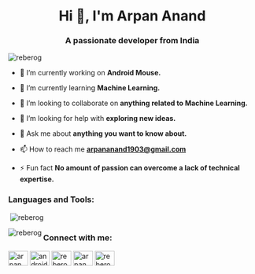 <h1 align="center">Hi 👋, I'm Arpan Anand</h1>
<h3 align="center">A passionate developer from India</h3>

<p align="left"> <img src="https://komarev.com/ghpvc/?username=reberog&label=Profile%20views&color=0e75b6&style=flat" alt="reberog" /> </p>

- 🔭 I’m currently working on **Android Mouse.**

- 🌱 I’m currently learning **Machine Learning.**

- 👯 I’m looking to collaborate on **anything related to Machine Learning.**

- 🤝 I’m looking for help with **exploring new ideas.**

- 💬 Ask me about **anything you want to know about.**

- 📫 How to reach me **arpananand1903@gmail.com**

- ⚡ Fun fact **No amount of passion can overcome a lack of technical expertise.**

<h3 align="left">Languages and Tools:</h3>
<!-- <p align="left"> <a href="https://www.cprogramming.com/" target="_blank"> <img src="https://devicons.github.io/devicon/devicon.git/icons/c/c-original.svg" alt="c" width="40" height="40"/> </a> <a href="https://www.w3schools.com/cpp/" target="_blank"> <img src="https://devicons.github.io/devicon/devicon.git/icons/cplusplus/cplusplus-original.svg" alt="cplusplus" width="40" height="40"/> </a> <a href="https://www.w3schools.com/css/" target="_blank"> <img src="https://devicons.github.io/devicon/devicon.git/icons/css3/css3-original-wordmark.svg" alt="css3" width="40" height="40"/> </a> <a href="https://www.w3.org/html/" target="_blank"> <img src="https://devicons.github.io/devicon/devicon.git/icons/html5/html5-original-wordmark.svg" alt="html5" width="40" height="40"/> </a> <a href="https://www.java.com" target="_blank"> <img src="https://devicons.github.io/devicon/devicon.git/icons/java/java-original-wordmark.svg" alt="java" width="40" height="40"/> </a> <a href="https://developer.mozilla.org/en-US/docs/Web/JavaScript" target="_blank"> <img src="https://devicons.github.io/devicon/devicon.git/icons/javascript/javascript-original.svg" alt="javascript" width="40" height="40"/> </a> <a href="https://www.php.net" target="_blank"> <img src="https://devicons.github.io/devicon/devicon.git/icons/php/php-original.svg" alt="php" width="40" height="40"/> </a> <a href="https://www.python.org" target="_blank"> <img src="https://devicons.github.io/devicon/devicon.git/icons/python/python-original.svg" alt="python" width="40" height="40"/> </a> </p> -->


<p>&nbsp;<img align="center" src="https://github-readme-stats.vercel.app/api?username=Reberog&&show_icons=true&title_color=ffffff&icon_color=bb2acf&text_color=daf7dc&bg_color=151515" alt="reberog" /></p>

<p><img align="left" src="https://github-readme-stats.vercel.app/api/top-langs?username=reberog&show_icons=true&locale=en&layout=compact" alt="reberog" /></p>


<h3 align="left">Connect with me:</h3>
<p align="left">
<a href="https://linkedin.com/in/arpan ananad" target="blank"><img align="center" src="https://cdn.jsdelivr.net/npm/simple-icons@3.0.1/icons/linkedin.svg" alt="arpan ananad" height="30" width="40" /></a>
<a href="https://www.youtube.com/c/androidhire" target="blank"><img align="center" src="https://cdn.jsdelivr.net/npm/simple-icons@3.0.1/icons/youtube.svg" alt="androidhire" height="30" width="40" /></a>
<a href="https://www.codechef.com/users/reberog19" target="blank"><img align="center" src="https://cdn.jsdelivr.net/npm/simple-icons@3.1.0/icons/codechef.svg" alt="reberog19" height="30" width="40" /></a>
<a href="https://www.hackerrank.com/arpan anand" target="blank"><img align="center" src="https://cdn.jsdelivr.net/npm/simple-icons@3.0.1/icons/hackerrank.svg" alt="arpan anand" height="30" width="40" /></a>
<a href="https://codeforces.com/profile/reberog19" target="blank"><img align="center" src="https://cdn.jsdelivr.net/npm/simple-icons@3.0.1/icons/codeforces.svg" alt="reberog19" height="30" width="40" /></a>
</p>

